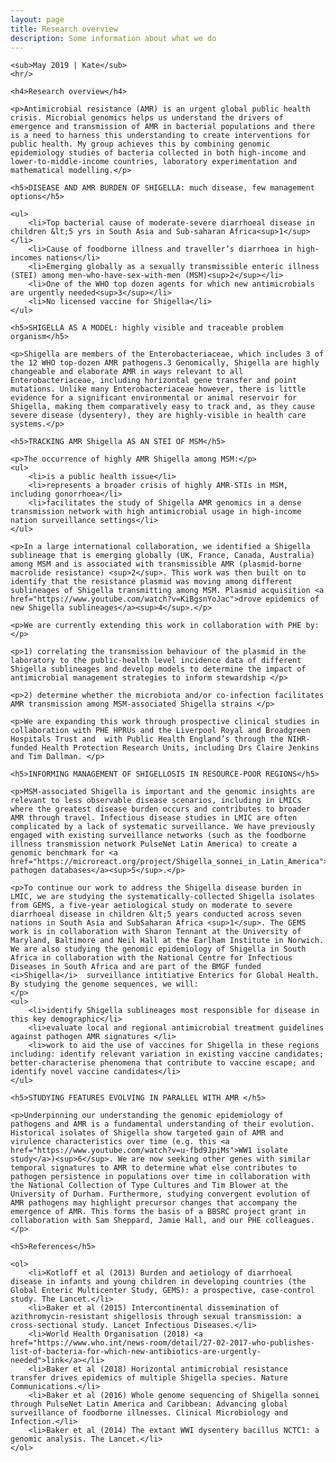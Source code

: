 ```yaml
---
layout: page
title: Research overview
description: Some information about what we do
---
```


<section>

    <sub>May 2019 | Kate</sub>
    <hr/>

    <h4>Research overview</h4>

    <p>Antimicrobial resistance (AMR) is an urgent global public health crisis. Microbial genomics helps us understand the drivers of emergence and transmission of AMR in bacterial populations and there is a need to harness this understanding to create interventions for public health. My group achieves this by combining genomic epidemiology studies of bacteria collected in both high-income and lower-to-middle-income countries, laboratory experimentation and mathematical modelling.</p>

    <h5>DISEASE AND AMR BURDEN OF SHIGELLA: much disease, few management options</h5>

    <ul>
        <li>Top bacterial cause of moderate-severe diarrhoeal disease in children &lt;5 yrs in South Asia and Sub-saharan Africa<sup>1</sup></li>
        <li>Cause of foodborne illness and traveller’s diarrhoea in high-incomes nations</li>
        <li>Emerging globally as a sexually transmissible enteric illness (STEI) among men-who-have-sex-with-men (MSM)<sup>2</sup></li>
        <li>One of the WHO top dozen agents for which new antimicrobials are urgently needed<sup>3</sup></li>
        <li>No licensed vaccine for Shigella</li>
    </ul>

    <h5>SHIGELLA AS A MODEL: highly visible and traceable problem organism</h5>

    <p>Shigella are members of the Enterobacteriaceae, which includes 3 of the 12 WHO top-dozen AMR pathogens.3 Genomically, Shigella are highly changeable and elaborate AMR in ways relevant to all Enterobacteriaceae, including horizontal gene transfer and point mutations. Unlike many Enterobacteriaceae however, there is little evidence for a significant environmental or animal reservoir for Shigella, making them comparatively easy to track and, as they cause severe disease (dysentery), they are highly-visible in health care systems.</p>

    <h5>TRACKING AMR Shigella AS AN STEI OF MSM</h5>

    <p>The occurrence of highly AMR Shigella among MSM:</p>
    <ul>
        <li>is a public health issue</li>
        <li>represents a broader crisis of highly AMR-STIs in MSM, including gonorrhoea</li>
        <li>facilitates the study of Shigella AMR genomics in a dense transmission network with high antimicrobial usage in high-income nation surveillance settings</li>
    </ul>

    <p>In a large international collaboration, we identified a Shigella sublineage that is emerging globally (UK, France, Canada, Australia) among MSM and is associated with transmissible AMR (plasmid-borne macrolide resistance) <sup>2</sup>. This work was then built on to identify that the resistance plasmid was moving among different sublineages of Shigella transmitting among MSM. Plasmid acquisition <a href="https://www.youtube.com/watch?v=KiBgsnYoJac">drove epidemics of new Shigella sublineages</a><sup>4</sup>.</p>

    <p>We are currently extending this work in collaboration with PHE by:</p>

    <p>1) correlating the transmission behaviour of the plasmid in the laboratory to the public-health level incidence data of different Shigella sublineages and develop models to determine the impact of antimicrobial management strategies to inform stewardship </p>

    <p>2) determine whether the microbiota and/or co-infection facilitates AMR transmission among MSM-associated Shigella strains </p>

    <p>We are expanding this work through prospective clinical studies in collaboration with PHE HPRUs and the Liverpool Royal and Broadgreen Hospitals Trust and  with Public Health England’s through the NIHR-funded Health Protection Research Units, including Drs Claire Jenkins and Tim Dallman. </p>

    <h5>INFORMING MANAGEMENT OF SHIGELLOSIS IN RESOURCE-POOR REGIONS</h5>

    <p>MSM-associated Shigella is important and the genomic insights are relevant to less observable disease scenarios, including in LMICs where the greatest disease burden occurs and contributes to broader AMR through travel. Infectious disease studies in LMIC are often complicated by a lack of systematic surveillance. We have previously engaged with existing surveillance networks (such as the foodborne illness transmission network PulseNet Latin America) to create a genomic benchmark for <a href="https://microreact.org/project/Shigella_sonnei_in_Latin_America">new pathogen databases</a><sup>5</sup>.</p>

    <p>To continue our work to address the Shigella disease burden in LMIC, we are studying the systematically-collected Shigella isolates from GEMS, a five-year aetiological study on moderate to severe diarrhoeal disease in children &lt;5 years conducted across seven nations in South Asia and SubSaharan Africa <sup>1</sup>. The GEMS work is in collaboration with Sharon Tennant at the University of Maryland, Baltimore and Neil Hall at the Earlham Institute in Norwich. We are also studying the genomic epidemiology of Shigella in South Africa in collaboration with the National Centre for Infectious Diseases in South Africa and are part of the BMGF funded <i>Shigella</i>  surveillance intitiative Enterics for Global Health. By studying the genome sequences, we will:
    </p>
    <ul>
        <li>identify Shigella sublineages most responsible for disease in this key demographic</li>
        <li>evaluate local and regional antimicrobial treatment guidelines against pathogen AMR signatures </li>
        <li>work to aid the use of vaccines for Shigella in these regions including: identify relevant variation in existing vaccine candidates; better-characterise phenomena that contribute to vaccine escape; and identify novel vaccine candidates</li>
    </ul>

    <h5>STUDYING FEATURES EVOLVING IN PARALLEL WITH AMR </h5>

    <p>Underpinning our understanding the genomic epidemiology of pathogens and AMR is a fundamental understanding of their evolution. Historical isolates of Shigella show targeted gain of AMR and virulence characteristics over time (e.g. this <a href="https://www.youtube.com/watch?v=u-fbd9JpiMs">WW1 isolate study</a>)<sup>6</sup>. We are now seeking other genes with similar temporal signatures to AMR to determine what else contributes to pathogen persistence in populations over time in collaboration with the National Collection of Type Cultures and Tim Blower at the University of Durham. Furthermore, studying convergent evolution of AMR pathogens may highlight precursor changes that accompany the emergence of AMR. This forms the basis of a BBSRC project grant in collaboration with Sam Sheppard, Jamie Hall, and our PHE colleagues. </p>

    <h5>References</h5>

    <ol>
        <li>Kotloff et al (2013) Burden and aetiology of diarrhoeal disease in infants and young children in developing countries (the Global Enteric Multicenter Study, GEMS): a prospective, case-control study. The Lancet.</li>
        <li>Baker et al (2015) Intercontinental dissemination of azithromycin-resistant shigellosis through sexual transmission: a cross-sectional study. Lancet Infectious Diseases.</li>
        <li>World Health Organisation (2018) <a href="https://www.who.int/news-room/detail/27-02-2017-who-publishes-list-of-bacteria-for-which-new-antibiotics-are-urgently-needed">link</a></li>
        <li>Baker et al (2018) Horizontal antimicrobial resistance transfer drives epidemics of multiple Shigella species. Nature Communications.</li>
        <li>Baker et al (2016) Whole genome sequencing of Shigella sonnei through PulseNet Latin America and Caribbean: Advancing global surveillance of foodborne illnesses. Clinical Microbiology and Infection.</li>
        <li>Baker et al (2014) The extant WWI dysentery bacillus NCTC1: a genomic analysis. The Lancet.</li>
    </ol>
</section>
